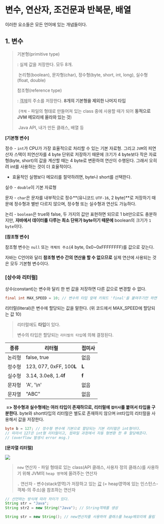 # 변수, 연산자, 조건문과 반복문, 배열

이러한 요소들은 모든 언어에 있는 개념들이다.

## 1. 변수

> 기본형(primitive type)
>
>  : 실제 값을 저장한다. 모두 8개. 
>
> ​	논리형(boolean), 문자형(char), 정수형(byte, short, int, long), 실수형(float, double)
>
> 참조형(reference type)
>
>  : <u>객체</u>의 주소를 저장한다. **8개의 기본형을 제외한 나머지 타입**
>
> ​	(`객체` - 파일의 형태로 만들어져 있는 class 중에 사용할 때가 되어 **동적으로 JVM 메모리에 올라와 있는 것**)
>
> ​	Java API, 내가 만든 클래스, 배열 등

**[기본형 변수]**

정수 - `int`가 CPU가 가장 효율적으로 처리할 수 있는 기본 자료형. 그리고 `JVM`의 피연산자 스택이 피연산자를 4 byte 단위로 저장하기 때문에 크기가 4 byte보다 작은 자료형(byte, short)의 값을 계산할 때는 4 byte로 변환하여 연산이 수행된다. 그래서 오히려 int를 사용하는 것이 더 효율적이다.

- 효율적인 실행보다 메모리를 절약하려면, byte나 short를 선택한다.

실수 - `double`이 기본 자료형

문자 - `char`은 문자를 내부적으로 정수**(유니코드 `UTF-16`, 2 byte)**로 저장하기 때문에 정수형과 별반 다르지 않으며, 정수형 또는 실수형과 연산도 가능하다.

논리 - `boolean`은 true와 false, 두 가지의 값만 표현하면 되므로 1 bit만으로도 충분하지만, **자바에서 데이터를 다루는 최소 단위가 byte이기 때문에** boolean의 크기가 `1 byte`이다.



**[참조형 변수]**

참조형 변수는 `null` 또는 `객체의 주소`(4 byte, 0x0~0xFFFFFFFF)를 값으로 갖는다.

자바는 C언어와 달리 **참조형 변수 간의 연산을 할 수 없으므로**  실제 연산에 사용되는 것은 모두 기본형 변수이다.



### [상수와 리터럴]

상수(constant)는 변수와 달리 한 번 값을 저장하면 다른 값으로 변경할 수 없다.

``` java
final int MAX_SPEED = 10; // 변수의 타입 앞에 키워드 'final'을 붙여주기만 하면 된다.
```

리터럴(literal)은 변수에 할당되는 값을 말한다. (위 코드에서 MAX_SPEED에 할당되는 값 10)

> 리터럴에도 **타입**이 있다.
>
> 변수의 타입은 할당되는 `리터럴의 타입`에 의해 결정된다.

| 종류   | 리터럴                   | 접미사 |
| ------ | ------------------------ | ------ |
| 논리형 | false, true              | 없음   |
| 정수형 | 123, 077, 0xFF, 100**L** | **L**  |
| 실수형 | 3.14, 3.0e8, 1.4**f**    | **f**  |
| 문자형 | 'A', '\n'                | 없음   |
| 문자열 | "ABC"                    | 없음   |

​	**=> 정수형과 실수형에는 여러 타입이 존재하므로, 리터럴에 `접미사`를 붙여서 타입을 구분한다.** byte와 short타입의 리터럴은 별도로 존재하지 않으며 int타입의 리터럴을 사용해서 값을 저장한다.

``` java
byte b = 127; // 정수형 변수에 기본으로 할당되는 기본 리터럴은 int형이다. 
// 따라서 127은 int형 리터럴이고, 컴파일 과정에서 자동 형변환 한 후 할당해준다.
// (overflow 발생시 error msg.)
```



**[문자열 리터럴]**

![](\images\JVM_memory0.PNG)

> `new` 연산자 - 파일 형태로 있는 class(API 클래스, 사용자 정의 클래스)를 사용하기 위해 JVM의 `heap 영역`에 올려주는 연산자
>
> `.` 연산자 - 변수(stack영역)가 저장하고 있는 <u>값</u> (= heap영역에 있는 인스턴스-객체-의 주소)을 참조하는 연산자  

``` java
// 선언하는 방식에 따라 차이가 있다.
String str = "Java";
String str2 = new String("Java"); // String객체를 생성

String str = new String(); // new연산자를 사용하여 클래스를 heap메모리에 올림
```

